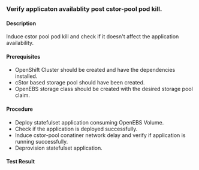 ### Verify applicaton availablity post cstor-pool pod kill.

#### Description
Induce cstor pool pod kill and check if it doesn't affect the application availability.

#### Prerequisites
- OpenShift Cluster should be created and have the dependencies installed.
- cStor based storage pool should have been created.
- OpenEBS storage class should be created with the desired storage pool claim.

#### Procedure
- Deploy statefulset application consuming OpenEBS Volume.
- Check if the application is deployed successfully.
- Induce cstor-pool conatiner network delay and verify if application is running successfully.
- Deprovision statefulset application.

#### Test Result
